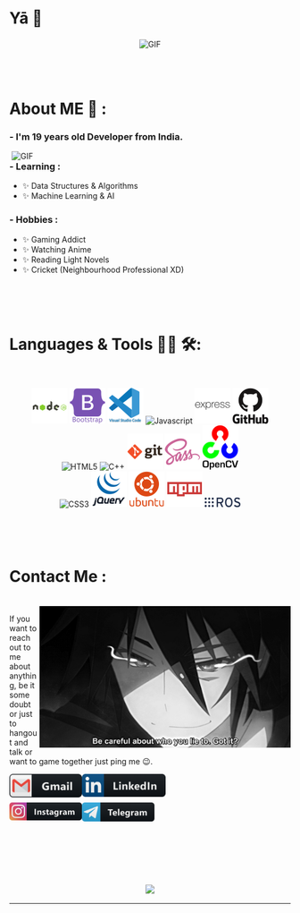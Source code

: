 # Yā 👋

<div align="center">
<img hight="300" width="700" alt="GIF" align="center" src="https://github.com/Xx-Ashutosh-xX/Xx-Ashutosh-xX/blob/master/assets/208593.gif">
</div>

</br>
</br>
</br>


# About ME 💬 :

### - I'm 19 years  old  Developer from India.

<img hight="400" width="500" alt="GIF" align="right" src="https://github.com/anupammaurya6767/anupammaurya6767/blob/main/assets/1936.gif">

### - Learning :
- ✨ Data Structures & Algorithms
- ✨ Machine Learning & AI

### - Hobbies : 
- ✨ Gaming Addict
- ✨ Watching Anime
- ✨ Reading Light Novels
- ✨ Cricket (Neighbourhood Professional XD)

</br>
</br>
</br>



# Languages & Tools 👨‍💻 🛠:
</br>

<p align="center">

<!-- For more icons please follow  https://github.com/MikeCodesDotNET/ColoredBadges -->
<img src="https://github.com/devicons/devicon/blob/master/icons/nodejs/nodejs-original-wordmark.svg" alt="Node.js" width="64" hight="64">
<img src="https://github.com/devicons/devicon/blob/master/icons/bootstrap/bootstrap-plain-wordmark.svg" alt="Bootstrap" width="64" hight="64">
<img src="https://github.com/devicons/devicon/blob/master/icons/vscode/vscode-original-wordmark.svg" alt="visualstudio_code" width="64" hight="64">
 <img src="https://github.com/abranhe/programming-languages-logos/blob/master/src/javascript/javascript.png" alt="Javascript" width="64" hight="64">
  <img src="https://github.com/devicons/devicon/blob/master/icons/express/express-original-wordmark.svg" alt="Express.js" width="64" hight="64">
 <img src="https://github.com/devicons/devicon/blob/master/icons/github/github-original-wordmark.svg" alt="Github" width="64" hight="64">
</br>
<img src="https://github.com/abranhe/programming-languages-logos/blob/master/src/html/html.png" alt="HTML5" width="64" hight="64">
<img src="https://github.com/abranhe/programming-languages-logos/blob/master/src/cpp/cpp.png" alt=" C++" width="64" hight="64">
<img src="https://github.com/devicons/devicon/blob/master/icons/git/git-original-wordmark.svg" alt="git" width="64" hight="64">
<img src="https://github.com/devicons/devicon/blob/master/icons/sass/sass-original.svg" alt="Sass" width="64" hight="64">
<img src="https://github.com/anupammaurya6767/anupammaurya6767/blob/main/assets/icons/371265.svg" alt="Opencv" width="64" hight="64">


</br>
<img src="https://github.com/abranhe/programming-languages-logos/blob/master/src/css/css.png" alt="CSS3" width="64" hight="64">
<img src="https://github.com/devicons/devicon/blob/master/icons/jquery/jquery-original-wordmark.svg" alt="Jquery" width="64" hight="64">
<img src="https://github.com/devicons/devicon/blob/master/icons/ubuntu/ubuntu-plain-wordmark.svg" alt="Ubuntu" width="64" hight="64">
<img src="https://github.com/devicons/devicon/blob/master/icons/npm/npm-original-wordmark.svg" alt="npm" width="64" hight="64">
<img src="https://github.com/anupammaurya6767/anupammaurya6767/blob/main/assets/icons/Ros_logo.svg" alt="ROS Melodic" width="64" hight="64">
</p>
</br>
</br>
</br>



# Contact Me :

<p>
 </br>


<img hight="320" width="450" align="right" alt="GIF" src="https://github.com/anupammaurya6767/anupammaurya6767/blob/main/assets/93195.gif">


If you want to reach out to me about anything, be it some doubt or just to hangout and talk or want to game together just ping me 😉.

<a href="mailto:anupammaurya981@gmail.com">
 <img align="left" alt="Gmail" width="130" hight="100" src="https://github.com/anupammaurya6767/anupammaurya6767/blob/main/assets/icons/gmail.png" />
</a>
<a href="https://www.linkedin.com/in/anupam-maurya-b9a04a225">
  <img align="left" alt="Linkedin" width="150" hight="100" src="https://github.com/anupammaurya6767/anupammaurya6767/blob/main/assets/icons/linkedin.png" />
</br>
</br>
</br>
</a>
<a href="http://instagram.com/noob_koda?utm_source=qr">
  <img align="left" alt="Steam" width="130" hight="100" src="https://github.com/MikeCodesDotNET/ColoredBadges/blob/master/svg/social/instagram.svg" />
</a>
<a href="https://t.me/include_ap">
  <img align="left" alt="Steam" width="130" hight="100" src="https://github.com/anupammaurya6767/anupammaurya6767/blob/main/assets/icons/telegram.png" />
</a>
 </p>
 

</br>
</br>
</br>
</br>
</br>
</br>
</br>



<p align="center" >  
  <a href="https://github.com/anuraghazra/github-readme-stats"> 
<img  src="https://github-readme-stats.vercel.app/api?username=anupammaurya6767&&show_icons=true&theme=radical"/>
  </a>
  </p>

*************
